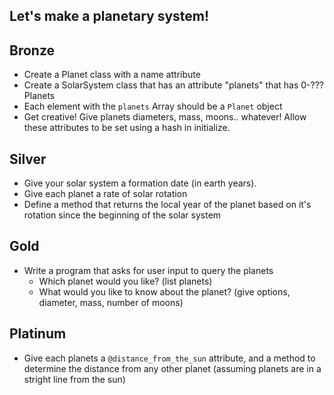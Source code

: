 Let's make a planetary system!
------------------------------

Bronze
-------
- Create a Planet class with a name attribute
- Create a SolarSystem class that has an attribute "planets" that has 0-??? Planets
- Each element with the `planets` Array should be a `Planet` object
- Get creative! Give planets diameters, mass, moons.. whatever! Allow these attributes to be set using a hash in initialize.

Silver
------
- Give your solar system a formation date (in earth years).
- Give each planet a rate of solar rotation
- Define a method that returns the local year of the planet based on it's rotation since the beginning of the solar system

Gold
------
- Write a program that asks for user input to query the planets
    - Which planet would you like? (list planets)
    - What would you like to know about the planet? (give options, diameter, mass, number of moons)

Platinum
--------
- Give each planets a `@distance_from_the_sun` attribute, and a method to determine the distance from any other planet (assuming planets are in a stright line from the sun)
